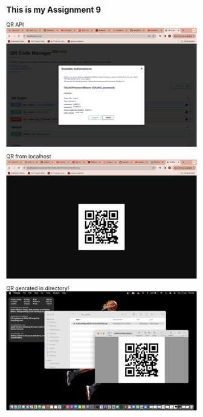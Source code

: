 ## This is my Assignment 9

QR API![alt text](images/Authorization.png)

QR from localhost![alt text](<images/QR from link.png>)

QR genrated in directory!![alt text](<images/QR generated in folder.png>)